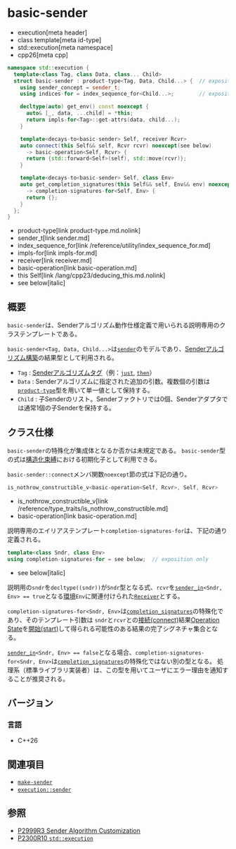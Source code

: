 # basic-sender
* execution[meta header]
* class template[meta id-type]
* std::execution[meta namespace]
* cpp26[meta cpp]

```cpp
namespace std::execution {
  template<class Tag, class Data, class... Child>
  struct basic-sender : product-type<Tag, Data, Child...> {  // exposition only
    using sender_concept = sender_t;
    using indices-for = index_sequence_for<Child...>;        // exposition only

    decltype(auto) get_env() const noexcept {
      auto& [_, data, ...child] = *this;
      return impls-for<Tag>::get-attrs(data, child...);
    }

    template<decays-to<basic-sender> Self, receiver Rcvr>
    auto connect(this Self&& self, Rcvr rcvr) noexcept(see below)
      -> basic-operation<Self, Rcvr> {
      return {std::forward<Self>(self), std::move(rcvr)};
    }

    template<decays-to<basic-sender> Self, class Env>
    auto get_completion_signatures(this Self&& self, Env&& env) noexcept
      -> completion-signatures-for<Self, Env> {
      return {};
    }
  };
}
```
* product-type[link product-type.md.nolink]
* sender_t[link sender.md]
* index_sequence_for[link /reference/utility/index_sequence_for.md]
* impls-for[link impls-for.md]
* receiver[link receiver.md]
* basic-operation[link basic-operation.md]
* this Self[link /lang/cpp23/deducing_this.md.nolink]
* see below[italic]

## 概要
`basic-sender`は、Senderアルゴリズム動作仕様定義で用いられる説明専用のクラステンプレートである。

`basic-sender<Tag, Data, Child...>`は[`sender`](sender.md)のモデルであり、[Senderアルゴリズム構築](make-sender.md)の結果型として利用される。

- `Tag` : [Senderアルゴリズムタグ](tag_of_t.md)（例：[`just`](just.md), [`then`](then.md.nolink)）
- `Data` : Senderアルゴリズムに指定された追加の引数。複数個の引数は[`product-type`](product-type.md.nolink)型を用いて単一値として保持する。
- `Child` : 子Senderのリスト。Senderファクトリでは0個、Senderアダプタでは通常1個の子Senderを保持する。


## クラス仕様
`basic-sender`の特殊化が集成体となるか否かは未規定である。
`basic-sender`型の式は[構造化束縛](/lang/cpp17/structured_bindings.md)における初期化子として利用できる。

`basic-sender::connect`メンバ関数`noexcept`節の式は下記の通り。

```cpp
is_nothrow_constructible_v<basic-operation<Self, Rcvr>, Self, Rcvr>
```
* is_nothrow_constructible_v[link /reference/type_traits/is_nothrow_constructible.md]
* basic-operation[link basic-operation.md]

説明専用のエイリアステンプレート`completion-signatures-for`は、下記の通り定義される。

```cpp
template<class Sndr, class Env>
using completion-signatures-for = see below;  // exposition only
```
* see below[italic]

説明用の`sndr`を`decltype((sndr))`が`Sndr`型となる式、`rcvr`を[`sender_in`](sender_in.md)`<Sndr, Env> == true`となる[環境](../queryable.md)`Env`に関連付けられた[`Receiver`](receiver.md)とする。

`completion-signatures-for<Sndr, Env>`は[`completion_signatures`](completion_signatures.md)の特殊化であり、そのテンプレート引数は `sndr`と`rcvr`との[接続(connect)](connect.md)結果[Operation State](operation_state.md)を[開始(start)](start.md)して得られる可能性のある結果の完了シグネチャ集合となる。

[`sender_in`](sender_in.md)`<Sndr, Env> == false`となる場合、`completion-signatures-for<Sndr, Env>`は[`completion_signatures`](completion_signatures.md)の特殊化ではない別の型となる。
 処理系（標準ライブラリ実装者）は、この型を用いてユーザにエラー理由を通知することが推奨される。


## バージョン
### 言語
- C++26


## 関連項目
- [`make-sender`](make-sender.md)
- [`execution::sender`](sender.md)


## 参照
- [P2999R3 Sender Algorithm Customization](https://www.open-std.org/jtc1/sc22/wg21/docs/papers/2023/p2999r3.html)
- [P2300R10 `std::execution`](https://www.open-std.org/jtc1/sc22/wg21/docs/papers/2024/p2300r10.html)
